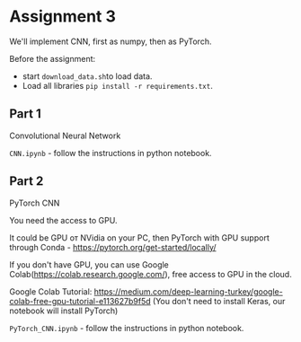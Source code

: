 # Assignment 3

We'll implement CNN, first as numpy, then as PyTorch.

Before the assignment:
- start `download_data.sh`to load data.
- Load all libraries `pip install -r requirements.txt`.

## Part 1
Convolutional Neural Network

`CNN.ipynb` - follow the instructions in python notebook.

## Part 2
PyTorch CNN

You need the access to GPU.

It could be GPU от NVidia on your PC, then PyTorch with GPU support through Conda - https://pytorch.org/get-started/locally/

If you don't have GPU, you can use Google Colab(https://colab.research.google.com/), free access to GPU in the cloud.

Google Colab Tutorial:
https://medium.com/deep-learning-turkey/google-colab-free-gpu-tutorial-e113627b9f5d
(You don't need to install Keras, our notebook will install PyTorch)

`PyTorch_CNN.ipynb` - follow the instructions in python notebook.
